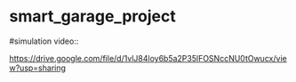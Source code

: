 # smart_garage_project


#simulation video::


https://drive.google.com/file/d/1vlJ84loy6b5a2P35lFOSNccNU0tOwucx/view?usp=sharing
